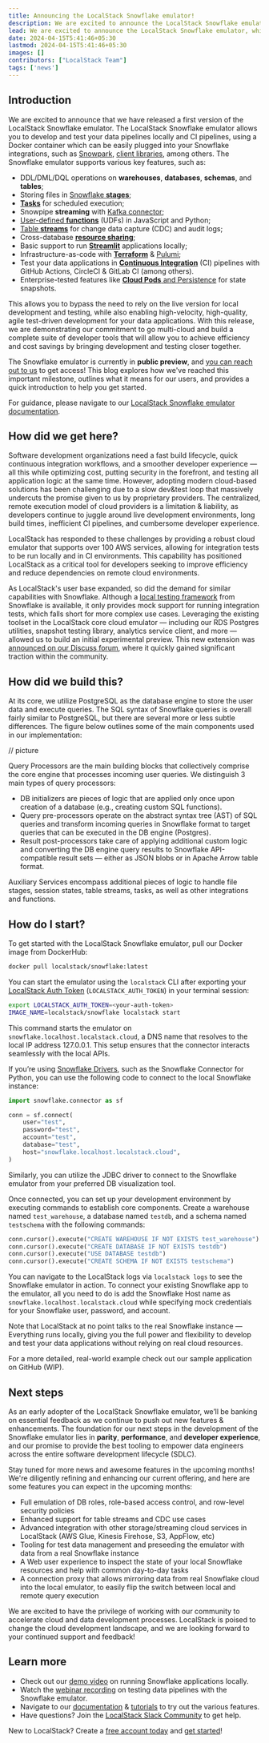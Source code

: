 ```yaml
---
title: Announcing the LocalStack Snowflake emulator!
description: We are excited to announce the LocalStack Snowflake emulator which enables a high-fidelity, fully local Snowflake experience to develop & test your data pipelines.
lead: We are excited to announce the LocalStack Snowflake emulator, which provides a high-fidelity, completely local Snowflake experience for developing and testing your data pipelines.
date: 2024-04-15T5:41:46+05:30
lastmod: 2024-04-15T5:41:46+05:30
images: []
contributors: ["LocalStack Team"]
tags: ['news']
---
```


## Introduction

We are excited to announce that we have released a first version of the LocalStack Snowflake emulator. The LocalStack Snowflake emulator allows you to develop and test your data pipelines locally and CI pipelines, using a Docker container which can be easily plugged into your Snowflake integrations, such as [Snowpark](https://docs.snowflake.com/en/developer-guide/snowpark/index), [client libraries](https://developers.snowflake.com/drivers-and-libraries/), among others. The Snowflake emulator supports various key features, such as:

-   DDL/DML/DQL operations on **warehouses**, **databases**, **schemas**, and **tables**;
-   Storing files in [Snowflake **stages**](https://docs.snowflake.com/en/user-guide/data-load-local-file-system-create-stage);
-   [**Tasks**](https://docs.snowflake.com/en/user-guide/tasks-intro) for scheduled execution;
-   Snowpipe **streaming** with [Kafka connector](https://docs.snowflake.com/en/user-guide/data-load-snowpipe-streaming-kafka);
-   [User-defined **functions**](https://docs.snowflake.com/en/developer-guide/udf/udf-overview) (UDFs) in JavaScript and Python;
-   [Table **streams**](https://docs.snowflake.com/en/user-guide/streams-intro) for change data capture (CDC) and audit logs;
-   Cross-database [**resource sharing**](https://docs.snowflake.com/en/user-guide/data-sharing-intro);
-   Basic support to run [**Streamlit**](https://docs.snowflake.com/en/developer-guide/streamlit/about-streamlit) applications locally;
-   Infrastructure-as-code with [**Terraform**](https://snowflake.localstack.cloud/user-guide/integrations/terraform/) & [Pulumi](https://snowflake.localstack.cloud/user-guide/integrations/pulumi/);
-   Test your data applications in [**Continuous Integration**](https://snowflake.localstack.cloud/user-guide/continuous-integration/) (CI) pipelines with GitHub Actions, CircleCI & GitLab CI (among others).
- Enterprise-tested features like [**Cloud Pods** and Persistence](https://snowflake.localstack.cloud/user-guide/state-management/) for state snapshots.

This allows you to bypass the need to rely on the live version for local development and testing, while also enabling high-velocity, high-quality, agile test-driven development for your data applications. With this release, we are demonstrating our commitment to go multi-cloud and build a complete suite of developer tools that will allow you to achieve efficiency and cost savings by bringing development and testing closer together.

The Snowflake emulator is currently in **public preview**, and [you can reach out to us](https://localstack.cloud/contact) to get access! This blog explores how we've reached this important milestone, outlines what it means for our users, and provides a quick introduction to help you get started.

For guidance, please navigate to our [LocalStack Snowflake emulator documentation](https://snowflake.localstack.cloud/introduction/).

## How did we get here?

Software development organizations need a fast build lifecycle, quick continuous integration workflows, and a smoother developer experience — all this while optimizing cost, putting security in the forefront, and testing all application logic at the same time. However, adopting modern cloud-based solutions has been challenging due to a slow dev&test loop that massively undercuts the promise given to us by proprietary providers. The centralized, remote execution model of cloud providers is a limitation & liability, as developers continue to juggle around live development environments, long build times, inefficient CI pipelines, and cumbersome developer experience.

LocalStack has responded to these challenges by providing a robust cloud emulator that supports over 100 AWS services, allowing for integration tests to be run locally and in CI environments. This capability has positioned LocalStack as a critical tool for developers seeking to improve efficiency and reduce dependencies on remote cloud environments.

As LocalStack's user base expanded, so did the demand for similar capabilities with Snowflake. Although a [local testing framework](https://docs.snowflake.com/en/developer-guide/snowpark/python/testing-locally) from Snowflake is available, it only provides mock support for running integration tests, which falls short for more complex use cases. Leveraging the existing toolset in the LocalStack core cloud emulator — including our RDS Postgres utilities, snapshot testing library, analytics service client, and more — allowed us to build an initial experimental preview. This new extension was [announced on our Discuss forum](https://discuss.localstack.cloud/t/introducing-the-localstack-snowflake-extension-experimental/665/7), where it quickly gained significant traction within the community.

## How did we build this?

At its core, we utilize PostgreSQL as the database engine to store the user data and execute queries. The SQL syntax of Snowflake queries is overall fairly similar to PostgreSQL, but there are several more or less subtle differences. The figure below outlines some of the main components used in our implementation:

// picture

Query Processors are the main building blocks that collectively comprise the core engine that processes incoming user queries. We distinguish 3 main types of query processors:

-   DB initializers are pieces of logic that are applied only once upon creation of a database (e.g., creating custom SQL functions).
-   Query pre-processors operate on the abstract syntax tree (AST) of SQL queries and transform incoming queries in Snowflake format to target queries that can be executed in the DB engine (Postgres).
-   Result post-processors take care of applying additional custom logic and converting the DB engine query results to Snowflake API-compatible result sets — either as JSON blobs or in Apache Arrow table format.

Auxiliary Services encompass additional pieces of logic to handle file stages, session states, table streams, tasks, as well as other integrations and functions.

## How do I start?

To get started with the LocalStack Snowflake emulator, pull our Docker image from DockerHub:

```bash
docker pull localstack/snowflake:latest
```

You can start the emulator using the `localstack` CLI after exporting your [LocalStack Auth Token](https://docs.localstack.cloud/getting-started/auth-token/) (`LOCALSTACK_AUTH_TOKEN`) in your terminal session:

```bash
export LOCALSTACK_AUTH_TOKEN=<your-auth-token>
IMAGE_NAME=localstack/snowflake localstack start
```

This command starts the emulator on `snowflake.localhost.localstack.cloud`, a DNS name that resolves to the local IP address 127.0.0.1. This setup ensures that the connector interacts seamlessly with the local APIs.

If you’re using [Snowflake Drivers](https://docs.snowflake.com/en/developer-guide/drivers), such as the Snowflake Connector for Python, you can use the following code to connect to the local Snowflake instance:

```python
import snowflake.connector as sf

conn = sf.connect(
    user="test",
    password="test",
    account="test",
    database="test",
    host="snowflake.localhost.localstack.cloud",
)
```

Similarly, you can utilize the JDBC driver to connect to the Snowflake emulator from your preferred DB visualization tool.

Once connected, you can set up your development environment by executing commands to establish core components. Create a warehouse named `test_warehouse`, a database named `testdb`, and a schema named `testschema` with the following commands:

```python
conn.cursor().execute("CREATE WAREHOUSE IF NOT EXISTS test_warehouse")
conn.cursor().execute("CREATE DATABASE IF NOT EXISTS testdb") 
conn.cursor().execute("USE DATABASE testdb")
conn.cursor().execute("CREATE SCHEMA IF NOT EXISTS testschema")
```

You can navigate to the LocalStack logs via `localstack logs` to see the Snowflake emulator in action. To connect your existing Snowflake app to the emulator, all you need to do is add the Snowflake Host name as `snowflake.localhost.localstack.cloud` while specifying mock credentials for your Snowflake user, password, and account.

Note that LocalStack at no point talks to the real Snowflake instance — Everything runs locally, giving you the full power and flexibility to develop and test your data applications without relying on real cloud resources.

For a more detailed, real-world example check out our sample application on GitHub (WIP).

## Next steps

As an early adopter of the LocalStack Snowflake emulator, we’ll be banking on essential feedback as we continue to push out new features & enhancements. The foundation for our next steps in the development of the Snowflake emulator lies in **parity**, **performance**, and **developer experience**, and our promise to provide the best tooling to empower data engineers across the entire software development lifecycle (SDLC).

Stay tuned for more news and awesome features in the upcoming months! We're diligently refining and enhancing our current offering, and here are some features you can expect in the upcoming months:

-   Full emulation of DB roles, role-based access control, and row-level security policies
-   Enhanced support for table streams and CDC use cases
-   Advanced integration with other storage/streaming cloud services in LocalStack (AWS Glue, Kinesis Firehose, S3, AppFlow, etc)
-   Tooling for test data management and preseeding the emulator with data from a real Snowflake instance
-   A Web user experience to inspect the state of your local Snowflake resources and help with common day-to-day tasks
-   A connection proxy that allows mirroring data from real Snowflake cloud into the local emulator, to easily flip the switch between local and remote query execution

We are excited to have the privilege of working with our community to accelerate cloud and data development processes. LocalStack is poised to change the cloud development landscape, and we are looking forward to your continued support and feedback!

## Learn more

-   Check out our [demo video]() on running Snowflake applications locally.
-   Watch the [webinar recording](https://youtu.be/fWYRfuNMxuU) on testing data pipelines with the Snowflake emulator.
-   Navigate to our [documentation](https://snowflake.localstack.cloud/introduction/) & [tutorials](https://snowflake.localstack.cloud/tutorials/) to try out the various features.
-   Have questions? Join the [LocalStack Slack Community](https://localstack.cloud/slack) to get help.

New to LocalStack? Create a [free account today](https://app.localstack.cloud/sign-up) and [get started](https://snowflake.localstack.cloud/getting-started/installation/)!
